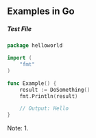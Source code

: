 ## Examples in Go

##### Test File

```Go
package helloworld

import (
	"fmt"
)

func Example() {
	result := DoSomething()
	fmt.Println(result)

	// Output: Hello
}
```

Note:
1. 
